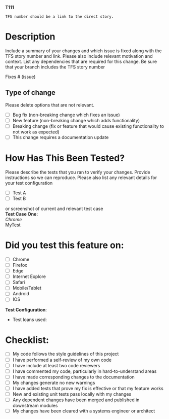 **T111**
```
TFS number should be a link to the direct story.
```
# Description

Include a summary of your changes and which issue is fixed along with the TFS story number and link. Please also include relevant motivation and context. List any dependencies that are required for this change. Be sure that your branch includes the TFS story number

Fixes # (issue)

## Type of change

Please delete options that are not relevant.

- [ ] Bug fix (non-breaking change which fixes an issue)
- [ ] New feature (non-breaking change which adds functionality)
- [ ] Breaking change (fix or feature that would cause existing functionality to not work as expected)
- [ ] This change requires a documentation update

# How Has This Been Tested?

Please describe the tests that you ran to verify your changes. Provide instructions so we can reproduce. Please also list any relevant details for your test configuration

- [ ] Test A
- [ ] Test B

or screenshot of current and relevant test case
<br />
**Test Case One:**
<br />
_Chrome_
<br />
[MyTest](https://via.placeholder.com/300)


# Did you test this feature on:
- [ ] Chrome
- [ ] Firefox
- [ ] Edge
- [ ] Internet Explore
- [ ] Safari
- [ ] Mobile/Tablet
- [ ] Android
- [ ] IOS

**Test Configuration**:
* Test loans used:

# Checklist:

- [ ] My code follows the style guidelines of this project
- [ ] I have performed a self-review of my own code
- [ ] I have include at least two code reviewers
- [ ] I have commented my code, particularly in hard-to-understand areas
- [ ] I have made corresponding changes to the documentation
- [ ] My changes generate no new warnings
- [ ] I have added tests that prove my fix is effective or that my feature works
- [ ] New and existing unit tests pass locally with my changes
- [ ] Any dependent changes have been merged and published in downstream modules
- [ ] My changes have been cleared with a systems engineer or architect

